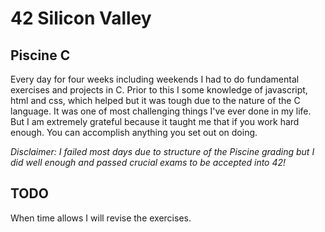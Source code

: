 # 42 Silicon Valley

## Piscine C

Every day for four weeks including weekends I had to
do fundamental exercises and projects in C. Prior to 
this I some knowledge of javascript, html and css, 
which helped but it was tough due to the nature of the C language.
It was one of most challenging things I've ever done in my life.
But I am extremely grateful because it taught me that if you work 
hard enough. You can accomplish anything you set out on doing.

*Disclaimer: I failed most days due to structure of the Piscine grading
but I did well enough and passed crucial exams to be accepted into 42!*

## TODO
When time allows I will revise 
the exercises.
